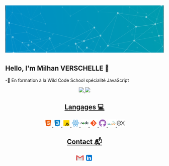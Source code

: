 <h1 align="center">
  <img width="100%" height="150px" src="./assets/baniere.png" alt="baniere" />
</h1>

## Hello, I'm Milhan VERSCHELLE  👋

<p>-💼 En formation à la Wild Code School spécialité JavaScript</p>
  


<div align="center">
  <a href="https://github.com/Pimpuss?tab=repositories">
  <img height="150em" src="https://github-readme-stats.vercel.app/api?username=Pimpuss&show_icons=true&theme=buefy&include_all_commits=true&count_private=true"/>
  <img height="150em" src="https://github-readme-stats.vercel.app/api/top-langs/?username=Pimpuss&layout=compact&langs_count=7&theme=buefy"/>
</div >  
 

<div align="center">

## Langages 💻

  <div>
  <img width="25px" src="./assets/html5.svg" alt="HTML5">
  <img width="25px" src="./assets/css3.svg" alt="CSS3">
  <img width="25px" src="./assets/javascript.svg" alt="Javascript">
  <img width="25px" src="./assets/react.svg" alt="react">
  <img width="25px" src="./assets/nodedotjs.svg" alt="node">
  <img width="25px" src="./assets/git.svg" alt="git">
  <img width="25px" src="./assets/github.svg" alt="gihub">
  <img width="25px" src="./assets/mysql.svg" alt="mysql">
  <img width="25px" src="./assets/express.svg" alt="express">
  </div>

</div>

<div align="center">

## Contact 📬


<a href="mailto:milhan.verschelle@gmail.com"><img width="25px" src="./assets/gmail.svg" alt="gmail"></img></a>
<a href="https://www.linkedin.com/in/milhan-verschelle-049210177/"><img width="25px" src="./assets/linkedin.svg" alt="linkedin"></img></a>
</div>

